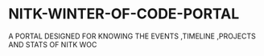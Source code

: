 # NITK-WINTER-OF-CODE-PORTAL
A PORTAL DESIGNED FOR KNOWING THE EVENTS ,TIMELINE ,PROJECTS AND STATS OF NITK WOC
